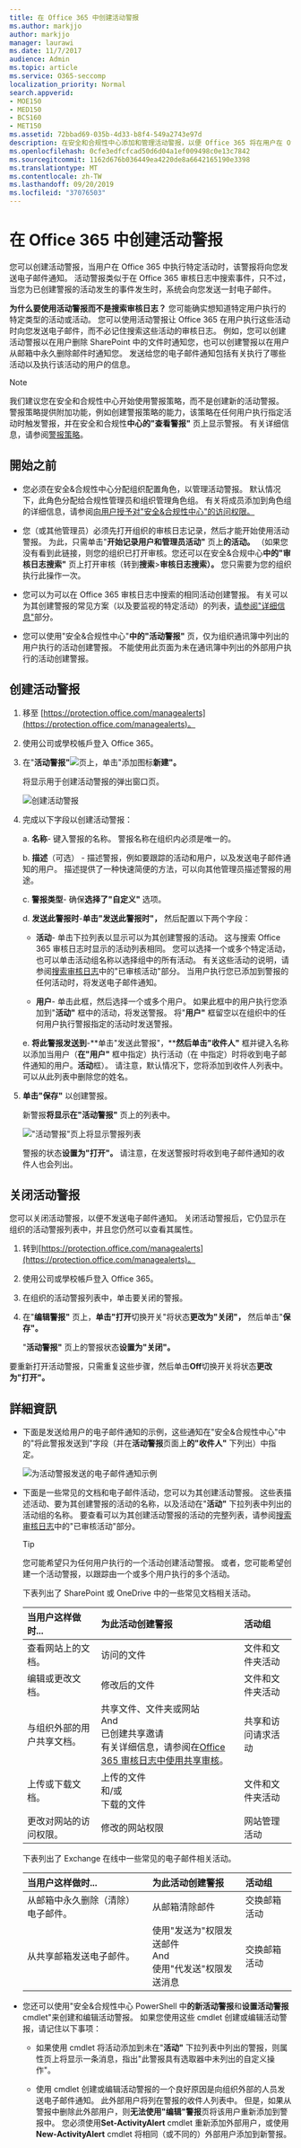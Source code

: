 ```yaml
---
title: 在 Office 365 中创建活动警报
ms.author: markjjo
author: markjjo
manager: laurawi
ms.date: 11/7/2017
audience: Admin
ms.topic: article
ms.service: O365-seccomp
localization_priority: Normal
search.appverid:
- MOE150
- MED150
- BCS160
- MET150
ms.assetid: 72bbad69-035b-4d33-b8f4-549a2743e97d
description: 在安全和合规性中心添加和管理活动警报，以便 Office 365 将在用户在 Office 365 中执行特定活动时向您发送电子邮件通知。
ms.openlocfilehash: 0cfe3edfcfcad50d6d04a1ef009498c0e13c7842
ms.sourcegitcommit: 1162d676b036449ea4220de8a6642165190e3398
ms.translationtype: MT
ms.contentlocale: zh-TW
ms.lasthandoff: 09/20/2019
ms.locfileid: "37076503"
---
```

# <a name="create-activity-alerts-in-the-office-365"></a>在 Office 365 中创建活动警报

您可以创建活动警报，当用户在 Office 365 中执行特定活动时，该警报将向您发送电子邮件通知。 活动警报类似于在 Office 365 审核日志中搜索事件，只不过，当您为已创建警报的活动发生的事件发生时，系统会向您发送一封电子邮件。 
  
 **为什么要使用活动警报而不是搜索审核日志？** 您可能确实想知道特定用户执行的特定类型的活动或活动。 您可以使用活动警报让 Office 365 在用户执行这些活动时向您发送电子邮件，而不必记住搜索这些活动的审核日志。 例如，您可以创建活动警报以在用户删除 SharePoint 中的文件时通知您，也可以创建警报以在用户从邮箱中永久删除邮件时通知您。 发送给您的电子邮件通知包括有关执行了哪些活动以及执行该活动的用户的信息。 

> [!NOTE]
> 我们建议您在安全和合规性中心开始使用警报策略，而不是创建新的活动警报。 警报策略提供附加功能，例如创建警报策略的能力，该策略在任何用户执行指定活动时触发警报，并在安全和合规性**中心的"查看警报"** 页上显示警报。 有关详细信息，请参阅[警报策略](alert-policies.md)。
  
## <a name="before-you-begin"></a>開始之前

- 您必须在安全&合规性中心分配组织配置角色，以管理活动警报。 默认情况下，此角色分配给合规性管理员和组织管理角色组。 有关将成员添加到角色组的详细信息，请参阅[向用户授予对"安全&合规性中心"的访问权限。](../security/office-365-security/grant-access-to-the-security-and-compliance-center.md)
    
- 您（或其他管理员）必须先打开组织的审核日志记录，然后才能开始使用活动警报。 为此，只需单击"**开始记录用户和管理员活动"** 页上**的活动。** （如果您没有看到此链接，则您的组织已打开审核。您还可以在安全&合规中心**中的"审核日志搜索"** 页上打开审核（转到**搜索**\>**审核日志搜索）。** 您只需要为您的组织执行此操作一次。
  
- 您可以为可以在 Office 365 审核日志中搜索的相同活动创建警报。 有关可以为其创建警报的常见方案（以及要监视的特定活动）的列表，[请参阅"详细信息"](#more-information)部分。 
    
- 您可以使用"安全&合规性中心"**中的"活动警报"** 页，仅为组织通讯簿中列出的用户执行的活动创建警报。 不能使用此页面为未在通讯簿中列出的外部用户执行的活动创建警报。 
    
## <a name="create-an-activity-alert"></a>创建活动警报

1. 移至 [https://protection.office.com/managealerts](https://protection.office.com/managealerts)。
    
2. 使用公司或學校帳戶登入 Office 365。
    
3. 在"**活动警报"**![页上，单击"添加](media/8ee52980-254b-440b-99a2-18d068de62d3.gif)图标**新建"。**

   将显示用于创建活动警报的弹出窗口页。

    
    ![创建活动警报](media/53888bd5-9fa2-4398-8ccc-1a9dc72517ac.png)
  
4. 完成以下字段以创建活动警报：
    
    a. **名称**- 键入警报的名称。 警报名称在组织内必须是唯一的。
    
    b. **描述**（可选） - 描述警报，例如要跟踪的活动和用户，以及发送电子邮件通知的用户。 描述提供了一种快速简便的方法，可以向其他管理员描述警报的用途。
    
    c. **警报类型**- 确保**选择了"自定义"** 选项。 

    d. **发送此警报时**-**单击"发送此警报时"，** 然后配置以下两个字段：
    
    - **活动**- 单击下拉列表以显示可以为其创建警报的活动。 这与搜索 Office 365 审核日志时显示的活动列表相同。 您可以选择一个或多个特定活动，也可以单击活动组名称以选择组中的所有活动。 有关这些活动的说明，请参阅[搜索审核日志](search-the-audit-log-in-security-and-compliance.md#audited-activities)中的"已审核活动"部分。 当用户执行您已添加到警报的任何活动时，将发送电子邮件通知。 
    
     - **用户**- 单击此框，然后选择一个或多个用户。 如果此框中的用户执行您添加到"**活动"** 框中的活动，将发送警报。 将"**用户"** 框留空以在组织中的任何用户执行警报指定的活动时发送警报。 

    e. **将此警报发送到**-**单击"发送此警报"，****然后单击"收件人"** 框并键入名称以添加当用户（**在"用户"** 框中指定）执行活动（在 中指定）时将收到电子邮件通知的用户。**活动**框）。 请注意，默认情况下，您将添加到收件人列表中。 可以从此列表中删除您的姓名。
    
5. **单击"保存"** 以创建警报。 
    
    新警报**将显示在"活动警报"** 页上的列表中。 
    
    !["活动警报"页上将显示警报列表](media/02b774f2-1719-41de-bbc9-5e5b7576f335.png)
  
    警报的状态**设置为"打开"。** 请注意，在发送警报时将收到电子邮件通知的收件人也会列出。 
  
## <a name="turn-off-an-activity-alert"></a>关闭活动警报

您可以关闭活动警报，以便不发送电子邮件通知。 关闭活动警报后，它仍显示在组织的活动警报列表中，并且您仍然可以查看其属性。
  
1. 转到[https://protection.office.com/managealerts](https://protection.office.com/managealerts)。
    
2. 使用公司或學校帳戶登入 Office 365。
    
3. 在组织的活动警报列表中，单击要关闭的警报。
    
4. 在"**编辑警报"** 页上，**单击"打开**切换开关"将状态**更改为"关闭"，** 然后单击"**保存"。**
    
    "**活动警报"** 页上的警报状态**设置为"关闭"。** 
    
要重新打开活动警报，只需重复这些步骤，然后单击**Off**切换开关将状态**更改为"打开"。**
  
## <a name="more-information"></a>詳細資訊

- 下面是发送给用户的电子邮件通知的示例，这些通知在"安全&合规性中心"中的"将此警报发送到"字段（并在**活动警报**页面上**的"收件人"** 下列出）中指定。 
    
    ![为活动警报发送的电子邮件通知示例](media/a5f91611-fae6-4fe9-82f5-58521a2e2541.png)
  
- 下面是一些常见的文档和电子邮件活动，您可以为其创建活动警报。 这些表描述活动、要为其创建警报的活动的名称，以及活动在"**活动"** 下拉列表中列出的活动组的名称。 要查看可以为其创建活动警报的活动的完整列表，请参阅[搜索审核日志](search-the-audit-log-in-security-and-compliance.md#audited-activities)中的"已审核活动"部分。
    
    > [!TIP]
    > 您可能希望只为任何用户执行的一个活动创建活动警报。 或者，您可能希望创建一个活动警报，以跟踪由一个或多个用户执行的多个活动。 
  
    下表列出了 SharePoint 或 OneDrive 中的一些常见文档相关活动。
    
    |**当用户这样做时...**|**为此活动创建警报**|**活动组**|
    |:-----|:-----|:-----|
    |查看网站上的文档。  <br/> |访问的文件  <br/> |文件和文件夹活动  <br/> |
    |编辑或更改文档。  <br/> |修改后的文件  <br/> |文件和文件夹活动  <br/> |
    |与组织外部的用户共享文档。  <br/> |共享文件、文件夹或网站  <br/> And  <br/> 已创建共享邀请  <br/> 有关详细信息，请参阅在[Office 365 审核日志中使用共享审核](use-sharing-auditing.md)。  <br/> |共享和访问请求活动  <br/> |
    |上传或下载文档。  <br/> |上传的文件  <br/> 和/或  <br/> 下载的文件  <br/> |文件和文件夹活动  <br/> |
    |更改对网站的访问权限。  <br/> |修改的网站权限  <br/> |网站管理活动  <br/> |

    下表列出了 Exchange 在线中一些常见的电子邮件相关活动。

    |**当用户这样做时...**|**为此活动创建警报**|**活动组**|
    |:-----|:-----|:-----|
    |从邮箱中永久删除（清除）电子邮件。  <br/> |从邮箱清除邮件  <br/> | 交换邮箱活动  <br/> |
    |从共享邮箱发送电子邮件。  <br/> |使用"发送为"权限发送邮件  <br/> And  <br/> 使用"代发送"权限发送消息  <br/> | 交换邮箱活动  <br/> |
   
- 您还可以使用"安全&合规性中心 PowerShell 中**的新活动警报**和**设置活动警报**cmdlet"来创建和编辑活动警报。 如果您使用这些 cmdlet 创建或编辑活动警报，请记住以下事项： 
    
  - 如果使用 cmdlet 将活动添加到未在"**活动"** 下拉列表中列出的警报，则属性页上将显示一条消息，指出"此警报具有选取器中未列出的自定义操作"。 
    
  - 使用 cmdlet 创建或编辑活动警报的一个良好原因是向组织外部的人员发送电子邮件通知。 此外部用户将列在警报的收件人列表中。 但是，如果从警报中删除此外部用户，则**无法使用"编辑"警报**页将该用户重新添加到警报中。 您必须使用**Set-ActivityAlert** cmdlet 重新添加外部用户，或使用**New-ActivityAlert** cmdlet 将相同（或不同的）外部用户添加到新警报。 
